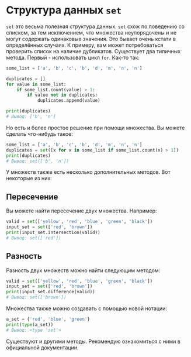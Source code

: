# Структура данных `set`

`set` это весьма полезная структура данных. `set` схож по поведению
со списком, за тем исключением, что множества неупорядочены и не могут
содержать одинаковые значения. Это бывает очень кстати в определённых случаях.
К примеру, вам может потребоваться проверить список на наличие дубликатов.
Существует два типичных метода. Первый - использовать цикл `for`. Как-то так:

```python
some_list = ['a', 'b', 'c', 'b', 'd', 'm', 'n', 'n']

duplicates = []
for value in some_list:
    if some_list.count(value) > 1:
        if value not in duplicates:
            duplicates.append(value)

print(duplicates)
# Вывод: ['b', 'n']
```

Но есть и более простое решение при помощи множества. Вы можете сделать
что-нибудь такое:

```python
some_list = ['a', 'b', 'c', 'b', 'd', 'm', 'n', 'n']
duplicates = set([x for x in some_list if some_list.count(x) > 1])
print(duplicates)
# Вывод: set(['b', 'n'])
```

У множеств также есть несколько дополнительных методов. Вот некоторые
из них:

## Пересечение

Вы можете найти пересечение двух множества. Например:

```python
valid = set(['yellow', 'red', 'blue', 'green', 'black'])
input_set = set(['red', 'brown'])
print(input_set.intersection(valid))
# Вывод: set(['red'])
```

## Разность

Разность двух множеств можно найти следующим методом:

```python
valid = set(['yellow', 'red', 'blue', 'green', 'black'])
input_set = set(['red', 'brown'])
print(input_set.difference(valid))
# Вывод: set(['brown'])
```

Множества также можно создавать с помощью новой нотации:

```python
a_set = {'red', 'blue', 'green'}
print(type(a_set))
# Вывод: <type 'set'>
```

Существуют и другими методы. Рекомендую ознакомиться с ними в официальной
документации.
